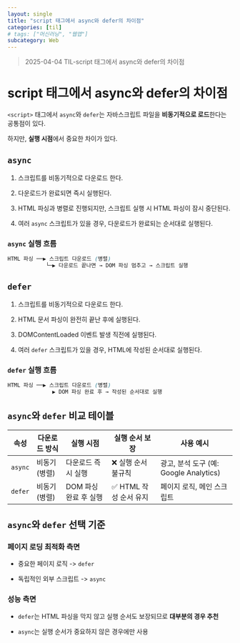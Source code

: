 ```yaml
---
layout: single
title: "script 태그에서 async와 defer의 차이점"
categories: [til]
# tags: ["머신러닝", "웹앱"]
subcategory: Web
---
```


> 2025-04-04 TIL-script 태그에서 async와 defer의 차이점

# script 태그에서 async와 defer의 차이점

`<script>` 태그에서 `async`와 `defer`는 자바스크립트 파일을 **비동기적으로 로드**한다는 공통점이 있다.

하지만, **실행 시점**에서 중요한 차이가 있다.

## `async`

1. 스크립트를 비동기적으로 다운로드 한다.

2. 다운로드가 완료되면 즉시 실행된다.

3. HTML 파싱과 병렬로 진행되지만, 스크립트 실행 시 HTML 파싱이 잠시 중단된다.

4. 여러 `async` 스크립트가 있을 경우, 다운로드가 완료되는 순서대로 실행된다.

### `async` 실행 흐름

```css
HTML 파싱 ──▶ 스크립트 다운로드 (병렬)
            └─▶ 다운로드 끝나면 → DOM 파싱 멈추고 → 스크립트 실행
```

## `defer`

1. 스크립트를 비동기적으로 다운로드 한다.

2. HTML 문서 파싱이 완전히 끝난 후에 실행된다.

3. DOMContentLoaded 이벤트 발생 직전에 실행된다.

4. 여러 `defer` 스크립트가 있을 경우, HTML에 작성된 순서대로 실행된다.

### `defer` 실행 흐름

```css
HTML 파싱 ──▶ 스크립트 다운로드 (병렬)
              ▶ DOM 파싱 완료 후 → 작성된 순서대로 실행
```

## `async`와 `defer` 비교 테이블

| 속성    | 다운로드 방식 | 실행 시점             | 실행 순서 보장         | 사용 예시                              |
| ------- | ------------- | --------------------- | ---------------------- | -------------------------------------- |
| `async` | 비동기 (병렬) | 다운로드 즉시 실행    | ❌ 실행 순서 불규칙    | 광고, 분석 도구 (예: Google Analytics) |
| `defer` | 비동기 (병렬) | DOM 파싱 완료 후 실행 | ✅ HTML 작성 순서 유지 | 페이지 로직, 메인 스크립트             |

## `async`와 `defer` 선택 기준

### 페이지 로딩 최적화 측면

- 중요한 페이지 로직 -> `defer`

- 독립적인 외부 스크립트 -> `async`

### 성능 측면

- `defer`는 HTML 파싱을 막지 않고 실행 순서도 보장되므로 **대부분의 경우 추천**

- `async`는 실행 순서가 중요하지 않은 경우에만 사용
